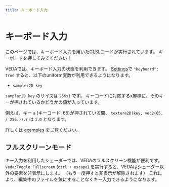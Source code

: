 ```yaml
---
title: キーボード入力
---
```

# キーボード入力

<p class="pc-only">このページでは、キーボード入力を用いたGLSLコードが実行されています。
  キーボードを押してみてください！  
</p>

VEDAでは、キーボード入力の状態を利用できます。
[Settings](/settings?lang=ja)で `"keyboard": true` すると、以下のuniform変数が利用できるようになります。

- `sampler2D key`

`sampler2D key` のサイズは `256x1` です。
キーコードに対応するx座標に、そのキーが押されているかどうかの値が入っています。

例えば、キー `a` (キーコード: 65)が押されている間、 `texture2D(key, vec2(65. / 256.)).r` は `1.0` となります。

詳しくは [examples](https://github.com/fand/veda/blob/master/examples/key.frag) をご覧ください。

## フルスクリーンモード

キー入力を利用したシェーダーでは、VEDAのフルスクリーン機能が便利です。
`Veda:Toggle Fullscreen` (`ctrl + escape`) を実行すると、VEDAはシェーダー以外の要素を非表示にします。
（もう一度押すと非表示が解除されます）
これにより、編集中のファイルを気にすることなくキー入力できるようになります。
